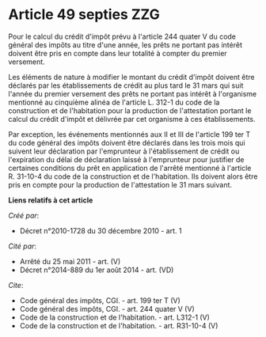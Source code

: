 # Article 49 septies ZZG

Pour le calcul du crédit d'impôt prévu à l'article 244 quater V du code général des impôts au titre d'une année, les prêts ne
portant pas intérêt doivent être pris en compte dans leur totalité à compter du premier versement. 

Les éléments de nature à modifier le montant du crédit d'impôt doivent être déclarés par les établissements de crédit au plus
tard le 31 mars qui suit l'année du premier versement des prêts ne portant pas intérêt à l'organisme mentionné au cinquième
alinéa de l'article L. 312-1 du code de la construction et de l'habitation pour la production de l'attestation portant le
calcul du crédit d'impôt et délivrée par cet organisme à ces établissements. 

Par exception, les événements mentionnés aux II et III de l'article 199 ter T du code général des impôts doivent être
déclarés dans les trois mois qui suivent leur déclaration par l'emprunteur à l'établissement de crédit ou l'expiration du
délai de déclaration laissé à l'emprunteur pour justifier de certaines conditions du prêt en application de l'arrêté
mentionné à l'article R. 31-10-4 du code de la construction et de l'habitation. Ils doivent alors être pris en compte pour la
production de l'attestation le 31 mars suivant.

**Liens relatifs à cet article**

_Créé par_:

  - Décret n°2010-1728 du 30 décembre 2010 - art. 1

_Cité par_:

  - Arrêté du 25 mai 2011 - art. (V)
  - Décret n°2014-889 du 1er août 2014 - art. (VD)

_Cite_:

  - Code général des impôts, CGI. - art. 199 ter T (V)
  - Code général des impôts, CGI. - art. 244 quater V (V)
  - Code de la construction et de l'habitation. - art. L312-1 (V)
  - Code de la construction et de l'habitation. - art. R31-10-4 (V)
